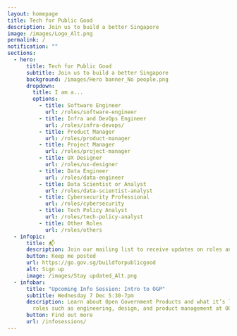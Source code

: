 ```yaml
---
layout: homepage
title: Tech for Public Good
description: Join us to build a better Singapore
image: /images/Logo_Alt.png
permalink: /
notification: ""
sections:
  - hero:
      title: Tech for Public Good
      subtitle: Join us to build a better Singapore
      background: /images/Hero banner_No people.png
      dropdown:
        title: I am a...
        options:
          - title: Software Engineer
            url: /roles/software-engineer
          - title: Infra and DevOps Engineer
            url: /roles/infra-devops/
          - title: Product Manager
            url: /roles/product-manager
          - title: Project Manager
            url: /roles/project-manager
          - title: UX Designer
            url: /roles/ux-designer
          - title: Data Engineer
            url: /roles/data-engineer
          - title: Data Scientist or Analyst
            url: /roles/data-scientist-analyst
          - title: Cybersecurity Professional
            url: /roles/cybersecurity
          - title: Tech Policy Analyst
            url: /roles/tech-policy-analyst
          - title: Other Roles
            url: /roles/others
  - infopic:
      title: 📬
      description: Join our mailing list to receive updates on roles and events!
      button: Keep me posted
      url: https://go.gov.sg/buildforpublicgood
      alt: Sign up
      image: /images/Stay updated_Alt.png
  - infobar:
      title: "Upcoming Info Session: Intro to OGP"
      subtitle: Wednesday 7 Dec 5:30-7pm
      description: Learn about Open Government Products and what it’s like to work in
        roles such as engineering, design, and product management at OGP.
      button: Find out more
      url: /infosessions/
---
```

